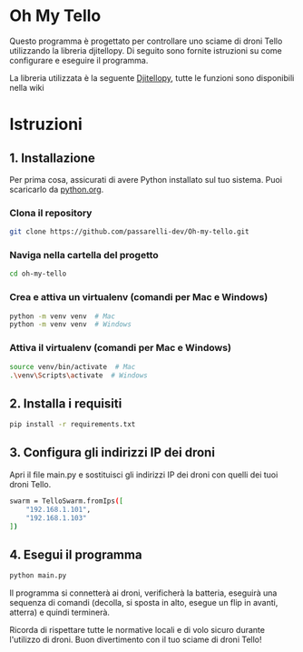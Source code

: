 # Oh My Tello

Questo programma è progettato per controllare uno sciame di droni Tello utilizzando la libreria djitellopy. Di seguito sono fornite istruzioni su come configurare e eseguire il programma.

La libreria utilizzata è la seguente [Djitellopy](https://djitellopy.readthedocs.io/en/latest/swarm/), tutte le funzioni sono disponibili nella wiki

# Istruzioni

## 1. Installazione

Per prima cosa, assicurati di avere Python installato sul tuo sistema. Puoi scaricarlo da [python.org](https://www.python.org/).

### Clona il repository
```bash
git clone https://github.com/passarelli-dev/Oh-my-tello.git
```

### Naviga nella cartella del progetto
```bash
cd oh-my-tello
```

### Crea e attiva un virtualenv (comandi per Mac e Windows)
```bash
python -m venv venv  # Mac
python -m venv venv  # Windows
```

### Attiva il virtualenv (comandi per Mac e Windows)
```bash
source venv/bin/activate  # Mac
.\venv\Scripts\activate  # Windows
```
## 2. Installa i requisiti

```bash
pip install -r requirements.txt
```
## 3. Configura gli indirizzi IP dei droni

Apri il file main.py e sostituisci gli indirizzi IP dei droni con quelli dei tuoi droni Tello.

```bash
swarm = TelloSwarm.fromIps([
    "192.168.1.101",
    "192.168.1.103"
])
```

## 4. Esegui il programma
```bash
python main.py
```

Il programma si connetterà ai droni, verificherà la batteria, eseguirà una sequenza di comandi (decolla, si sposta in alto, esegue un flip in avanti, atterra) e quindi terminerà.

Ricorda di rispettare tutte le normative locali e di volo sicuro durante l'utilizzo di droni. Buon divertimento con il tuo sciame di droni Tello!